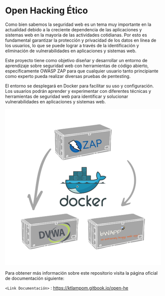 # Open Hacking Ético

Como bien sabemos la seguridad web es un tema muy importante en la actualidad debido a la creciente dependencia de las aplicaciones y sistemas web en la mayoría de las actividades cotidianas. Por esto es fundamental garantizar la protección y privacidad de los datos en línea de los usuarios, lo que se puede lograr a través de la identificación y eliminación de vulnerabilidades en aplicaciones y sistemas web.

Este proyecto tiene como objetivo diseñar y desarrollar un entorno de aprendizaje sobre seguridad web con herramientas de código abierto, específicamente OWASP ZAP para que cualquier usuario tanto principiante como experto pueda realizar diversas pruebas de pentesting. 

El entorno se desplegará en Docker para facilitar su uso y configuración. Los usuarios podrán aprender y experimentar con diferentes técnicas y herramientas de seguridad web para identificar y solucionar vulnerabilidades en aplicaciones y sistemas web.

![Entorno OpenHE: creación propia](/imagenes/Entorno.png)

Para obtener más información sobre este repositorio visita la página oficial de documentación siguiente:

`<Link Documentación>` : <https://ktlampom.gitbook.io/open-he>
